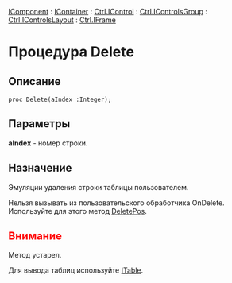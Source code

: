 ﻿---
Link: .Ctrl.IFrame.@Delete
---

[IComponent](topic:Com.Custom.ComClasses.IComponent.Default) :
[IContainer](topic:Com.Custom.ComClasses.IContainer.Default) :
[Ctrl.IControl](topic:Com.Custom.ComClasses.Ctrl.IControl.Default) :
[Ctrl.IControlsGroup](topic:Com.Custom.ComClasses.Ctrl.IControlsGroup.Default) :
[Ctrl.IControlsLayout](topic:Com.Custom.ComClasses.Ctrl.IControlsLayout.Default) :
[Ctrl.IFrame](Default)

# Процедура Delete

## Описание

    proc Delete(aIndex :Integer);

## Параметры

**aIndex** - номер строки.

## Назначение

Эмуляции удаления строки таблицы пользователем.

Нельзя вызывать из пользовательского обработчика OnDelete. Используйте для этого метод
[DeletePos](topic:.Custom.ComClasses.Ctrl.IFrame.DeletePos).

## <span style="color:red">Внимание</span>

Метод устарел.

Для вывода таблиц используйте [ITable](topic:.Custom.ComClasses.Ctrl.ITable.Default).